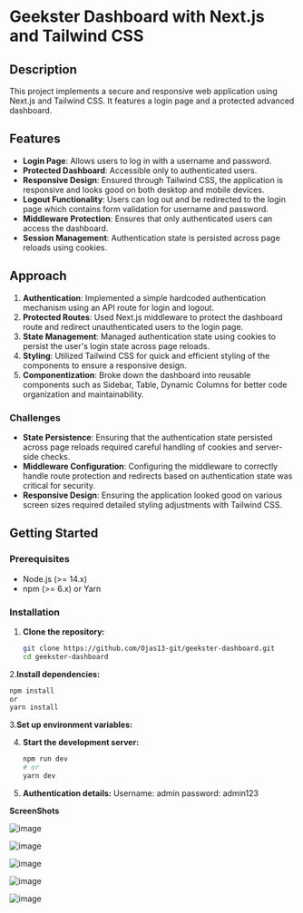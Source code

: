 # Geekster Dashboard with Next.js and Tailwind CSS

## Description

This project implements a secure and responsive web application using Next.js and Tailwind CSS. It features a login page and a protected advanced dashboard.

## Features

- **Login Page**: Allows users to log in with a username and password.
- **Protected Dashboard**: Accessible only to authenticated users. 
- **Responsive Design**: Ensured through Tailwind CSS, the application is responsive and looks good on both desktop and mobile devices.
- **Logout Functionality**: Users can log out and be redirected to the login page which contains form validation for username and password.
- **Middleware Protection**: Ensures that only authenticated users can access the dashboard.
- **Session Management**: Authentication state is persisted across page reloads using cookies.

## Approach

1. **Authentication**: Implemented a simple hardcoded authentication mechanism using an API route for login and logout.
2. **Protected Routes**: Used Next.js middleware to protect the dashboard route and redirect unauthenticated users to the login page.
3. **State Management**: Managed authentication state using cookies to persist the user's login state across page reloads.
4. **Styling**: Utilized Tailwind CSS for quick and efficient styling of the components to ensure a responsive design.
5. **Componentization**: Broke down the dashboard into reusable components such as Sidebar, Table, Dynamic Columns for better code organization and maintainability.

### Challenges

- **State Persistence**: Ensuring that the authentication state persisted across page reloads required careful handling of cookies and server-side checks.
- **Middleware Configuration**: Configuring the middleware to correctly handle route protection and redirects based on authentication state was critical for security.
- **Responsive Design**: Ensuring the application looked good on various screen sizes required detailed styling adjustments with Tailwind CSS.

## Getting Started

### Prerequisites

- Node.js (>= 14.x)
- npm (>= 6.x) or Yarn

### Installation

1. **Clone the repository:**

   ```sh
   git clone https://github.com/Ojas13-git/geekster-dashboard.git
   cd geekster-dashboard
   
2.**Install dependencies:**

   ```sh
   npm install
   or
   yarn install
   ```

3.**Set up environment variables:**

   
4. **Start the development server:**
   ```sh
   npm run dev
   # or
   yarn dev
   ```

5. **Authentication details:**
   Username: admin
   password: admin123


**ScreenShots**

![image](https://github.com/Ojas13-git/geekster-dashboard/assets/79032848/958ba552-2e33-49ad-84f5-63600f942711)

![image](https://github.com/Ojas13-git/geekster-dashboard/assets/79032848/d8412ed6-def2-463b-8d4c-cc5a2ca468a2)

![image](https://github.com/Ojas13-git/geekster-dashboard/assets/79032848/fc23e2a5-5d15-4167-8be4-d2a0c083109f)

![image](https://github.com/Ojas13-git/geekster-dashboard/assets/79032848/ae4fa858-ff07-47df-8a3a-6a742cf88651)

![image](https://github.com/Ojas13-git/geekster-dashboard/assets/79032848/238723a1-f70f-4d6f-a900-c994402945c6)




